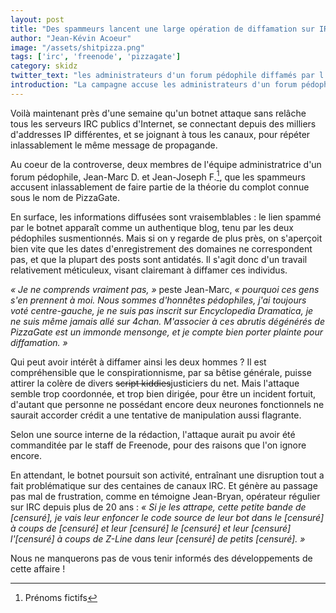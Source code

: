 ```yaml
---
layout: post
title: "Des spammeurs lancent une large opération de diffamation sur IRC"
author: "Jean-Kévin Acoeur"
image: "/assets/shitpizza.png"
tags: ['irc', 'freenode', 'pizzagate']
category: skidz
twitter_text: "les administrateurs d'un forum pédophile diffamés par l'équipe de Freenode"
introduction: "La campagne accuse les administrateurs d'un forum pédophile d'être des membres de PizzaGate"
---
```


Voilà maintenant près d'une semaine qu'un botnet attaque sans relâche tous les serveurs IRC publics
d'Internet, se connectant depuis des milliers d'addresses IP différentes, et se joignant à tous
les canaux, pour répéter inlassablement le même message de propagande.

Au coeur de la controverse, deux membres de l'équipe administratrice d'un forum pédophile, 
Jean-Marc D. et Jean-Joseph F.[^1], que
les spammeurs accusent inlassablement de faire partie de la théorie du complot connue sous
le nom de PizzaGate.

En surface, les informations diffusées sont vraisemblables : le lien spammé par le botnet apparaît
comme un authentique blog, tenu par les deux pédophiles susmentionnés.
Mais si on y regarde de plus près, on s'aperçoit bien vite que les dates
d'enregistrement des domaines ne correspondent pas, et que la plupart des posts
sont antidatés. Il s'agit donc d'un travail relativement méticuleux,
visant clairemant à diffamer ces individus.

*« Je ne comprends vraiment pas, »* peste Jean-Marc, *« pourquoi ces gens s'en prennent
à moi. Nous sommes d'honnêtes pédophiles, j'ai toujours voté centre-gauche, je ne suis
pas inscrit sur Encyclopedia Dramatica, je ne suis même jamais allé sur 4chan.
M'associer à ces abrutis dégénérés de PizzaGate est un immonde mensonge,
et je compte bien porter plainte pour diffamation. »*

Qui peut avoir intérêt à diffamer ainsi les deux hommes ? Il est compréhensible
que le conspirationnisme, par sa bêtise générale, puisse attirer la colère
de divers ~~script kiddies~~justiciers du net. Mais l'attaque semble trop
coordonnée, et trop bien dirigée, pour être un incident fortuit, d'autant
que personne ne possédant encore deux neurones fonctionnels ne saurait
accorder crédit a une tentative de manipulation aussi flagrante.

Selon
une source interne de la rédaction, l'attaque aurait pu avoir été
commanditée par le staff de Freenode, pour des raisons que l'on ignore encore.

En attendant, le botnet poursuit son activité, entraînant une disruption
tout a fait problématique sur des centaines de canaux IRC. Et génère
au passage pas mal de frustration, comme en témoigne Jean-Bryan, 
opérateur régulier sur IRC depuis plus de 20 ans : *« Si je les
attrape, cette petite bande de [censuré], je vais leur enfoncer le
code source de leur bot dans le [censuré] à coups de [censuré] et leur
[censuré] le [censuré] et leur [censuré] l'[censuré] à coups de Z-Line
dans leur [censuré] de petits [censuré]. »*

Nous ne manquerons pas de vous tenir informés des développements de cette affaire !

[^1]: Prénoms fictifs
